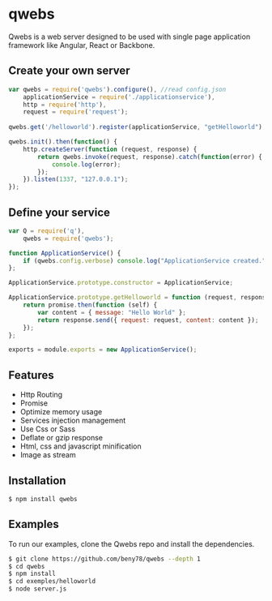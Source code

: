 # qwebs
Qwebs is a web server designed to be used with single page application framework like Angular, React or Backbone.

## Create your own server
```js
var qwebs = require('qwebs').configure(), //read config.json
    applicationService = require('./applicationservice'),
    http = require('http'),
    request = require('request');
    
qwebs.get('/helloworld').register(applicationService, "getHelloworld"); 

qwebs.init().then(function() {
    http.createServer(function (request, response) {
        return qwebs.invoke(request, response).catch(function(error) {
            console.log(error);
        });
    }).listen(1337, "127.0.0.1");
});
```

## Define your service
```js
var Q = require('q'),
    qwebs = require('qwebs');

function ApplicationService() {
    if (qwebs.config.verbose) console.log("ApplicationService created.");
};

ApplicationService.prototype.constructor = ApplicationService;

ApplicationService.prototype.getHelloworld = function (request, response, promise) {
    return promise.then(function (self) {
        var content = { message: "Hello World" };
        return response.send({ request: request, content: content });
    });
};

exports = module.exports = new ApplicationService();
```

## Features

  * Http Routing
  * Promise
  * Optimize memory usage
  * Services injection management
  * Use Css or Sass
  * Deflate or gzip response
  * Html, css and javascript minification
  * Image as stream
  
## Installation

```bash
$ npm install qwebs
```

## Examples

To run our examples, clone the Qwebs repo and install the dependencies.

```bash
$ git clone https://github.com/beny78/qwebs --depth 1
$ cd qwebs
$ npm install
$ cd exemples/helloworld
$ node server.js
```



  